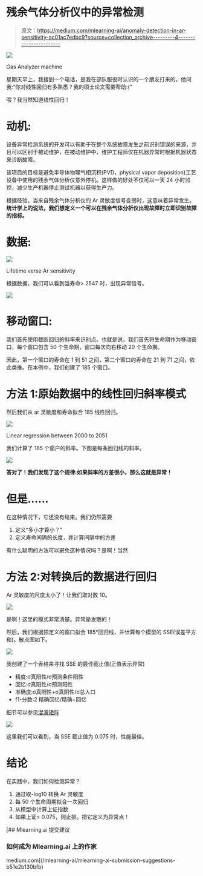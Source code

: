 # 残余气体分析仪中的异常检测

> 原文：<https://medium.com/mlearning-ai/anomaly-detection-in-ar-sensitivity-ac01ac7edbc9?source=collection_archive---------4----------------------->

![](img/67b52f886983073501809bb2da9b4b38.png)

Gas Analyzer machine

星期天早上，我接到一个电话，是我在部队服役时认识的一个朋友打来的。他问我:“你对线性回归有多熟悉？我的硕士论文需要帮助:(”

喂？我当然知道线性回归！

# 动机:

设备异常检测系统的开发可以有助于在整个系统故障发生之前识别错误的来源，并且可以区别于被动维护，在被动维护中，维护工程师仅在机器异常时根据机器状态来诊断故障。

该项目的目标是避免半导体物理气相沉积(PVD，physical vapor deposition)工艺设备中使用的残余气体分析仪意外停机。这样做的好处不仅可以一天 24 小时监控，减少生产机器停止测试机器以获得生产力。

根据经验，当来自残余气体分析仪的 Ar 灵敏度信号变弱时，这意味着异常发生。**统计学上的说法，我们想定义一个可以在残余气体分析仪出现故障时立即识别故障的指标。**

# 数据:

![](img/d9f0d9b1d98616aa4de9c2c0e68c1903.png)

Lifetime verse Ar sensitivity

根据数据，我们可以看到当寿命> 2547 时，出现异常信号。

![](img/567a4974a9464546265fce0df3ff23ff.png)

# 移动窗口:

我们首先使用截断回归的斜率来识别点。也就是说，我们首先将生命期作为移动窗口，每个窗口包含 50 个生命期，窗口每次向右移动 20 个生命期。

因此，第一个窗口的寿命在 1 到 51 之间，第二个窗口的寿命在 21 到 71 之间，依此类推。在本例中，我们创建了 185 个窗口。

# 方法 1:原始数据中的线性回归斜率模式

然后我们从 ar 灵敏度和寿命拟合 185 线性回归。

![](img/daf3e5e99b54cda053098d6e13915eee.png)

Linear regression between 2000 to 2051

我们计算了 185 个窗户的斜率。下图是每条回归线的斜率。

![](img/33b51e4ae4679d60fc8b7306029da790.png)

**答对了！我们发现了这个规律:如果斜率的方差很小，那么这就是异常！**

# 但是……

在这种情况下，它还没有结束。我们仍然需要

1.  定义“多小才算小？”
2.  定义寿命间隔的长度，并计算间隔中的方差

有什么聪明的方法可以避免这种情况吗？是啊！当然

# 方法 2:对转换后的数据进行回归

Ar 灵敏度的尺度太小了！让我们取对数 10。

![](img/451c262a1e2aed09ed862b0217362902.png)

是啊！这里的模式非常清楚。异常是发散的！

然后，我们根据预定义的窗口拟合 185°回归线，并计算每个模型的 SSE(误差平方和)。散点图如下。

![](img/36ef713f36f83e96bee387a1412935ad.png)

我创建了一个表格来寻找 SSE 的最佳截止值(正值表示异常)

*   精度:σ真阳性/σ预测条件阳性
*   回忆:σ真阳性/σ预测阳性
*   准确度:σ真阳性+σ真阴性/σ总人口
*   f1-分数:2 精确回忆/精确+回忆

细节可以参见[混淆矩阵](https://en.wikipedia.org/wiki/Confusion_matrix)

![](img/5a8199134a17bc55651ab7add87d1ce8.png)

这里我们可以看到，当 SSE 截止值为 0.075 时，性能最佳。

# 结论

在实践中，我们如何检测异常？

1.  通过取-log10 转换 Ar 灵敏度
2.  每 50 个生命周期拟合一次回归
3.  从模型中计算上证指数
4.  如果上证> 0.075，则止损。把它定义为异常点！

[](/mlearning-ai/mlearning-ai-submission-suggestions-b51e2b130bfb) [## Mlearning.ai 提交建议

### 如何成为 Mlearning.ai 上的作家

medium.com](/mlearning-ai/mlearning-ai-submission-suggestions-b51e2b130bfb)